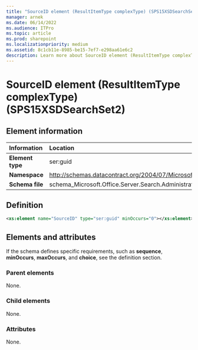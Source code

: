 ```yaml
---
title: "SourceID element (ResultItemType complexType) (SPS15XSDSearchSet2)"
manager: arnek
ms.date: 06/14/2022
ms.audience: ITPro
ms.topic: article
ms.prod: sharepoint
ms.localizationpriority: medium
ms.assetid: 8c1cb11e-8985-be15-7ef7-e298aa61e6c2
description: Learn more about SourceID element (ResultItemType complexType) (SPS15XSDSearchSet2).
---
```


# SourceID element (ResultItemType complexType) (SPS15XSDSearchSet2)

 
  
## Element information

|Information|Location|
|:-----|:-----|
|**Element type** |ser:guid |
|**Namespace**  |http://schemas.datacontract.org/2004/07/Microsoft.Office.Server.Search.Administration   |
|**Schema file** |schema_Microsoft.Office.Server.Search.Administration.xsd   |
   
## Definition

```XML
<xs:element name="SourceID" type="ser:guid" minOccurs="0"></xs:element>

```

## Elements and attributes

If the schema defines specific requirements, such as **sequence**, **minOccurs**, **maxOccurs**, and **choice**, see the definition section. 
  
### Parent elements

None.
  
### Child elements

None.
  
### Attributes

None.
  

